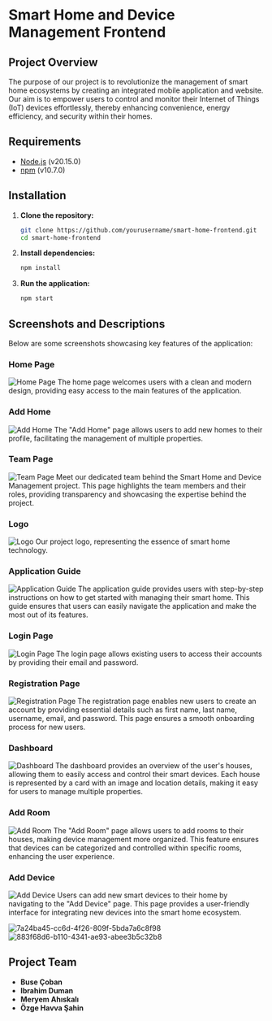 # Smart Home and Device Management Frontend

## Project Overview

The purpose of our project is to revolutionize the management of smart home ecosystems by creating an integrated mobile application and website. Our aim is to empower users to control and monitor their Internet of Things (IoT) devices effortlessly, thereby enhancing convenience, energy efficiency, and security within their homes.

## Requirements
- [Node.js](https://nodejs.org/) (v20.15.0)
- [npm](https://www.npmjs.com/) (v10.7.0)

## Installation
1. **Clone the repository:**
    ```bash
    git clone https://github.com/yourusername/smart-home-frontend.git
    cd smart-home-frontend
    ```

2. **Install dependencies:**
    ```bash
    npm install
    ```

3. **Run the application:**
    ```bash
    npm start
    ```

## Screenshots and Descriptions
Below are some screenshots showcasing key features of the application:

### Home Page
![Home Page](https://github.com/busecoban/SmartHomeandDeviceManagementFrontEnd/assets/73944611/22d7b111-780f-46d6-8368-7dc3a157375b)
The home page welcomes users with a clean and modern design, providing easy access to the main features of the application.

### Add Home
![Add Home](https://github.com/busecoban/SmartHomeandDeviceManagementFrontEnd/assets/73944611/99f52e24-5759-4f1d-9f30-3849060bc9ce)
The "Add Home" page allows users to add new homes to their profile, facilitating the management of multiple properties.

### Team Page
![Team Page](https://github.com/busecoban/SmartHomeandDeviceManagementFrontEnd/assets/73944611/74cd8986-2dc2-42e3-ac4e-12c763ff4a18)
Meet our dedicated team behind the Smart Home and Device Management project. This page highlights the team members and their roles, providing transparency and showcasing the expertise behind the project.

### Logo
![Logo](https://github.com/busecoban/SmartHomeandDeviceManagementFrontEnd/assets/73944611/ff5475d7-c574-4781-b509-d0cfe0423e5f)
Our project logo, representing the essence of smart home technology.

### Application Guide
![Application Guide](https://github.com/busecoban/SmartHomeandDeviceManagementFrontEnd/assets/73944611/2d457909-0aa9-40f9-bf19-d2cd5eb1a780)
The application guide provides users with step-by-step instructions on how to get started with managing their smart home. This guide ensures that users can easily navigate the application and make the most out of its features.

### Login Page
![Login Page](https://github.com/busecoban/SmartHomeandDeviceManagementFrontEnd/assets/73944611/4edabae7-487b-412c-931d-4f61fe2bfdf5)
The login page allows existing users to access their accounts by providing their email and password.

### Registration Page
![Registration Page](https://github.com/busecoban/SmartHomeandDeviceManagementFrontEnd/assets/73944611/1882e098-bced-49b4-9a58-1f8aea5a9018)
The registration page enables new users to create an account by providing essential details such as first name, last name, username, email, and password. This page ensures a smooth onboarding process for new users.

### Dashboard
![Dashboard](https://github.com/busecoban/SmartHomeandDeviceManagementFrontEnd/assets/73944611/0be809b7-4ad8-4ee0-a409-34d30f375099)
The dashboard provides an overview of the user's houses, allowing them to easily access and control their smart devices. Each house is represented by a card with an image and location details, making it easy for users to manage multiple properties.

### Add Room
![Add Room](https://github.com/busecoban/SmartHomeandDeviceManagementFrontEnd/assets/73944611/0638db13-c24b-475c-ac06-84d240ae7985)
The "Add Room" page allows users to add rooms to their houses, making device management more organized. This feature ensures that devices can be categorized and controlled within specific rooms, enhancing the user experience.

### Add Device
![Add Device](https://github.com/busecoban/SmartHomeandDeviceManagementFrontEnd/assets/73944611/21a8c499-c84e-4e9a-93a2-8f90a19869f9)
Users can add new smart devices to their home by navigating to the "Add Device" page. This page provides a user-friendly interface for integrating new devices into the smart home ecosystem.

![7a24ba45-cc6d-4f26-809f-5bda7a6c8f98](https://github.com/busecoban/SmartHomeandDeviceManagementFrontEnd/assets/73944611/70892343-3911-4108-bc52-200d7286673e)
![883f68d6-b110-4341-ae93-abee3b5c32b8](https://github.com/busecoban/SmartHomeandDeviceManagementFrontEnd/assets/73944611/1c01ad3c-4c53-4786-8d4e-2ed14a0856c9)


## Project Team
- **Buse Çoban**
- **Ibrahim Duman**
- **Meryem Ahıskalı**
- **Özge Havva Şahin**
